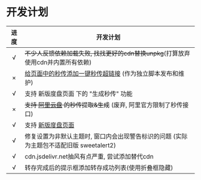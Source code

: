 # 开发计划

进度|开发计划
:-:|-
|√|~~不少人反馈依赖加载失败, 找找更好的cdn替换unpkg~~(打算放弃使用cdn并内置所有依赖)
|×|[给页面中的秒传添加一键秒传超链接](https://greasyfork.org/zh-CN/scripts/424574/discussions/127485) (作为独立脚本发布和维护)
|√|支持 新版度盘页面 下的 "生成秒传" 功能
|×|~~支持 [阿里云盘](https://www.aliyundrive.com/drive/) 的秒传提取&生成~~ (废弃, 阿里官方限制了秒传接口)
|√|支持 [新版度盘页面](https://pan.baidu.com/disk/main?from=oldversion#/index)
|√|修复设置为非默认主题时, 窗口内会出现警告标识的问题 (实际为主题包不适配旧版 sweetalert2)
|√|cdn.jsdelivr.net抽风有点严重, 尝试添加替代cdn
|√|转存完成后的提示框添加转存成功列表(使用折叠框隐藏)
